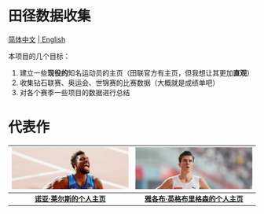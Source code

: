 # 田径数据收集

[简体中文](./README.md) |[ English](README-EN.md)

本项目的几个目标：

1. 建立一些**现役的**知名运动员的主页（田联官方有主页，但我想让其更加**直观**）
2. 收集钻石联赛、奥运会、世锦赛的比赛数据（大概就是成绩单吧）
3. 对各个赛季一些项目的数据进行总结

# 代表作
|    ![](./Athlete/Men/Sprinter/Noah-Lyles/Noah-Lyles.jpg)     | ![](./Athlete/Men/Middle-Distance/assets/Jakob-Ingebrigtsen.jpg) |
| :----------------------------------------------------------: | :----------------------------------------------------------: |
| **[诺亚·莱尔斯的个人主页](https://github.com/shadowpeng12/Athletics-Data-Collection/blob/main/Athlete/Men/Sprinter/Noah-Lyles/Profile.md)** |            **[雅各布·英格布里格森的个人主页]()**             |

